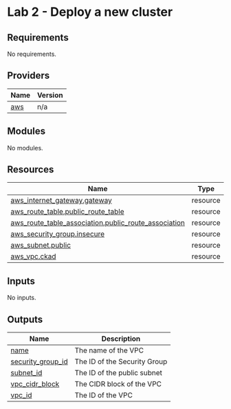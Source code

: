 # Lab 2 - Deploy a new cluster

<!-- BEGIN_TF_DOCS -->
## Requirements

No requirements.

## Providers

| Name                                             | Version |
|--------------------------------------------------|---------|
| <a name="provider_aws"></a> [aws](#provider_aws) | n/a     |

## Modules

No modules.

## Resources

| Name                                                                                                                                                        | Type     |
|-------------------------------------------------------------------------------------------------------------------------------------------------------------|----------|
| [aws_internet_gateway.gateway](https://registry.terraform.io/providers/hashicorp/aws/latest/docs/resources/internet_gateway)                                | resource |
| [aws_route_table.public_route_table](https://registry.terraform.io/providers/hashicorp/aws/latest/docs/resources/route_table)                               | resource |
| [aws_route_table_association.public_route_association](https://registry.terraform.io/providers/hashicorp/aws/latest/docs/resources/route_table_association) | resource |
| [aws_security_group.insecure](https://registry.terraform.io/providers/hashicorp/aws/latest/docs/resources/security_group)                                   | resource |
| [aws_subnet.public](https://registry.terraform.io/providers/hashicorp/aws/latest/docs/resources/subnet)                                                     | resource |
| [aws_vpc.ckad](https://registry.terraform.io/providers/hashicorp/aws/latest/docs/resources/vpc)                                                             | resource |

## Inputs

No inputs.

## Outputs

| Name                                                                                   | Description                  |
|----------------------------------------------------------------------------------------|------------------------------|
| <a name="output_name"></a> [name](#output_name)                                        | The name of the VPC          |
| <a name="output_security_group_id"></a> [security_group_id](#output_security_group_id) | The ID of the Security Group |
| <a name="output_subnet_id"></a> [subnet_id](#output_subnet_id)                         | The ID of the public subnet  |
| <a name="output_vpc_cidr_block"></a> [vpc_cidr_block](#output_vpc_cidr_block)          | The CIDR block of the VPC    |
| <a name="output_vpc_id"></a> [vpc_id](#output_vpc_id)                                  | The ID of the VPC            |
<!-- END_TF_DOCS -->